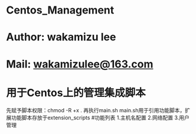 # Centos_Management
# Author: wakamizu lee
# Mail: wakamizulee@163.com
# 用于Centos上的管理集成脚本
先赋予脚本权限：chmod -R +x .
再执行main.sh
main.sh用于引用功能脚本，扩展功能脚本存放于extension_scripts
#功能列表
1.主机名配置
2.网络配置
3.用户管理
